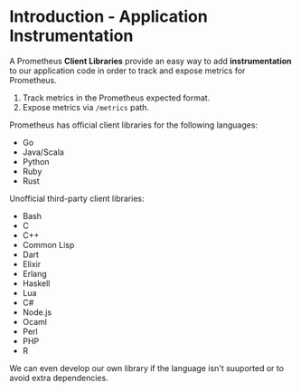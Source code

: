 # Introduction - Application Instrumentation
A Prometheus **Client Libraries** provide an easy way to add **instrumentation** to our application code in order to track and expose metrics for Prometheus.
1. Track metrics in the Prometheus expected format.
2. Expose metrics via `/metrics` path.

Prometheus has official client libraries for the following languages:
- Go
- Java/Scala
- Python
- Ruby
- Rust

Unofficial third-party client libraries:
- Bash
- C
- C++
- Common Lisp
- Dart
- Elixir
- Erlang
- Haskell
- Lua
- C#
- Node.js
- Ocaml
- Perl
- PHP
- R

We can even develop our own library if the language isn't suuported or to avoid extra dependencies.

